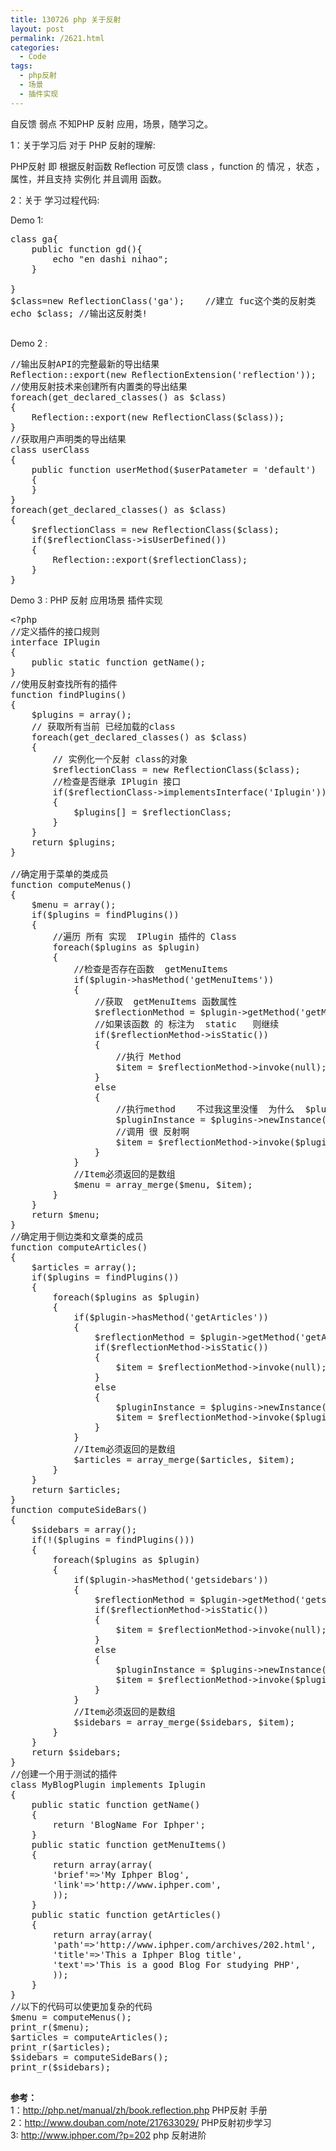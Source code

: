 ```yaml
---
title: 130726 php 关于反射
layout: post
permalink: /2621.html
categories:
  - Code
tags:
  - php反射
  - 场景
  - 插件实现
---
```

自反馈 弱点 不知PHP 反射 应用，场景，随学习之。

1：关于学习后 对于 PHP 反射的理解:

PHP反射 即 根据反射函数 Reflection 可反馈 class ，function 的 情况 ，状态 ，属性，并且支持 实例化 并且调用 函数。

2：关于 学习过程代码:

Demo 1:

<pre class="brush: php; title: ; notranslate" title="">class ga{
	public function gd(){
		echo "en dashi nihao";
	}

}
$class=new ReflectionClass('ga');    //建立 fuc这个类的反射类
echo $class; //输出这反射类!

</pre>

Demo 2 :

<pre class="brush: php; title: ; notranslate" title="">//输出反射API的完整最新的导出结果
Reflection::export(new ReflectionExtension('reflection'));
//使用反射技术来创建所有内置类的导出结果
foreach(get_declared_classes() as $class)
{
	Reflection::export(new ReflectionClass($class));
}
//获取用户声明类的导出结果
class userClass
{
	public function userMethod($userPatameter = 'default')
	{
	}
}
foreach(get_declared_classes() as $class)
{
	$reflectionClass = new ReflectionClass($class);
	if($reflectionClass-&gt;isUserDefined())
	{
		Reflection::export($reflectionClass);
	}
}
</pre>

Demo 3 : PHP 反射 应用场景 插件实现

<pre class="brush: php; title: ; notranslate" title="">&lt;?php
//定义插件的接口规则
interface IPlugin
{
	public static function getName();
}
//使用反射查找所有的插件
function findPlugins()
{
	$plugins = array();
	// 获取所有当前 已经加载的class 
	foreach(get_declared_classes() as $class)
	{
		// 实例化一个反射 class的对象
		$reflectionClass = new ReflectionClass($class);
		//检查是否继承 IPlugin 接口
		if($reflectionClass-&gt;implementsInterface('Iplugin'))
		{
			$plugins[] = $reflectionClass;
		}
	}
	return $plugins;
}

//确定用于菜单的类成员
function computeMenus()
{
	$menu = array();
	if($plugins = findPlugins())
	{
		//遍历 所有 实现  IPlugin 插件的 Class
		foreach($plugins as $plugin)
		{
			//检查是否存在函数  getMenuItems
			if($plugin-&gt;hasMethod('getMenuItems'))
			{
				//获取  getMenuItems 函数属性
				$reflectionMethod = $plugin-&gt;getMethod('getMenuItems');
				//如果该函数 的 标注为  static   则继续
				if($reflectionMethod-&gt;isStatic())
				{
					//执行 Method
					$item = $reflectionMethod-&gt;invoke(null);
				}
				else
				{
					//执行method    不过我这里没懂  为什么  $plugins 和 $plugin 都可以
					$pluginInstance = $plugins-&gt;newInstance();
					//调用 很 反射啊  
					$item = $reflectionMethod-&gt;invoke($pluginInstance);
				}
			}
			//Item必须返回的是数组
			$menu = array_merge($menu, $item);
		}
	}
	return $menu;
}
//确定用于侧边类和文章类的成员
function computeArticles()
{
	$articles = array();
	if($plugins = findPlugins())
	{
		foreach($plugins as $plugin)
		{
			if($plugin-&gt;hasMethod('getArticles'))
			{
				$reflectionMethod = $plugin-&gt;getMethod('getArticles');
				if($reflectionMethod-&gt;isStatic())
				{
					$item = $reflectionMethod-&gt;invoke(null);
				}
				else
				{
					$pluginInstance = $plugins-&gt;newInstance();
					$item = $reflectionMethod-&gt;invoke($pluginInstance);
				}
			}
			//Item必须返回的是数组
			$articles = array_merge($articles, $item);
		}
	}
	return $articles;
}
function computeSideBars()
{
	$sidebars = array();
	if(!($plugins = findPlugins()))
	{
		foreach($plugins as $plugin)
		{
			if($plugin-&gt;hasMethod('getsidebars'))
			{
				$reflectionMethod = $plugin-&gt;getMethod('getsidebars');
				if($reflectionMethod-&gt;isStatic())
				{
					$item = $reflectionMethod-&gt;invoke(null);
				}
				else
				{
					$pluginInstance = $plugins-&gt;newInstance();
					$item = $reflectionMethod-&gt;invoke($pluginInstance);
				}
			}
			//Item必须返回的是数组
			$sidebars = array_merge($sidebars, $item);
		}
	}
	return $sidebars;
}
//创建一个用于测试的插件
class MyBlogPlugin implements Iplugin
{
	public static function getName()
	{
		return 'BlogName For Iphper';
	}
	public static function getMenuItems()
	{
		return array(array(
		'brief'=&gt;'My Iphper Blog',
		'link'=&gt;'http://www.iphper.com',
		));
	}
	public static function getArticles()
	{
		return array(array(
		'path'=&gt;'http://www.iphper.com/archives/202.html',
		'title'=&gt;'This a Iphper Blog title',
		'text'=&gt;'This is a good Blog For studying PHP',
		));
	}
}
//以下的代码可以使更加复杂的代码
$menu = computeMenus();
print_r($menu);
$articles = computeArticles();
print_r($articles);
$sidebars = computeSideBars();
print_r($sidebars);

</pre>

**参考：**  
1：http://php.net/manual/zh/book.reflection.php PHP反射 手册  
2：http://www.douban.com/note/217633029/ PHP反射初步学习  
3: http://www.iphper.com/?p=202 php 反射进阶